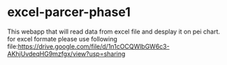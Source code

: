 # excel-parcer-phase1

This webapp that will read data from excel file and desplay it on pei chart.
for excel formate please use following file:https://drive.google.com/file/d/1n1cOCQWlbGW6c3-AKhjUvdeqHG9mzfgx/view?usp=sharing
